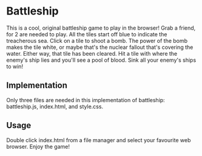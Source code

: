 # Battleship
This is a cool, original battleship game to play in the browser! Grab a friend, for 2 are needed to play. All the tiles start off blue to indicate the treacherous sea. Click on a tile to shoot a bomb. The power of the bomb makes the tile white, or maybe that's the nuclear fallout that's covering the water. Either way, that tile has been cleared. Hit a tile with where the enemy's ship lies and you'll see a pool of blood. Sink all your enemy's ships to win!
## Implementation
Only three files are needed in this implementation of battleship: battleship.js, index.html, and style.css. 
## Usage
Double click index.html from a file manager and select your favourite web browser. Enjoy the game!